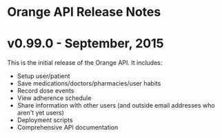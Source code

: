 # Orange API Release Notes

# v0.99.0 - September, 2015

This is the initial release of the Orange API. It includes:

-  Setup user/patient
-  Save medications/doctors/pharmacies/user habits
-  Record dose events
-  View adherence schedule
-  Share information with other users (and outside email addresses who aren't yet users)
-  Deployment scripts
-  Comprehensive API documentation
